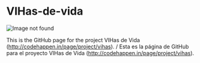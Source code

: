 VIHas-de-vida
=============

![Image not found](http://codehappen.in/img/vihas.jpg)

This is the GitHub page for the project VIHas de Vida (http://codehappen.in/page/project/vihas). / Esta es la página de GitHub para el proyecto VIHas de Vida (http://codehappen.in/page/project/vihas).


